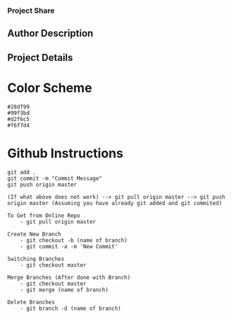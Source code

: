 ### Project Share

## Author Description

## Project Details

# Color Scheme
    #28df99
    #99f3bd
    #d2f6c5
    #f6f7d4

# Github Instructions
    git add .
    git commit -m "Commit Message"
    git push origin master

    (If what above does not work) --> git pull origin master --> git push origin master (Assuming you have already git added and git commited)

    To Get from Online Repo
        - git pull origin master

    Create New Branch
        - git checkout -b (name of branch)
        - git commit -a -m 'New Commit' 
    
    Switching Branches
        - git checkout master

    Merge Branches (After done with Branch)
        - git checkout master
        - git merge (name of branch)
 
    Delete Branches
        - git branch -d (name of branch)